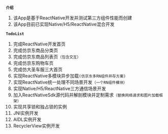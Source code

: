 **`介绍`**

1. 该App是基于ReactNative开发并测试第三方组件性能而创建
2. 该App目前已实现Native/H5/ReactNative混合开发


**`TodoList`**
1. 完成ReactNative开发首页
2. 完成仿京东商品分类页
3. 完成仿京东商品列表页`（包含交互）`
4. 完成仿京东购物车页
5. 完成仿大圣车服三大首页
6. 实现ReactNative多模块异步加载`(仿京东多RN组件并存方案)`
7. 实现ReactNative统一处理不同场景开发`（一个RN组件模块）`
8. 实现Native/H5/ReactNative三方通信场景开发
9. 加入ReactNativeSdk源代码并解剖模块并定制需求`（替换网络请求和图片加载框架）`
10. 实现共享锁和独占锁的实例
11. JNI实例开发
12. AIDL实例开发
13. RecyclerView实例开发
